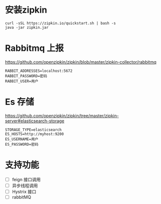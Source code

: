 # 安装zipkin
```shell
curl -sSL https://zipkin.io/quickstart.sh | bash -s
java -jar zipkin.jar
```

# Rabbitmq 上报
https://github.com/openzipkin/zipkin/blob/master/zipkin-collector/rabbitmq

```shell
RABBIT_ADDRESSES=localhost:5672
RABBIT_PASSWORD=密码
RABBIT_USER=用户
```

# Es 存储
https://github.com/openzipkin/zipkin/tree/master/zipkin-server#elasticsearch-storage

```shell
STORAGE_TYPE=elasticsearch
ES_HOSTS=http://myhost:9200
ES_USERNAME=用户
ES_PASSWORD=密码
```
# 支持功能

- [ ] feign 接口调用
- [ ] 异步线程调用
- [ ] Hystrix 接口
- [ ] rabbitMQ